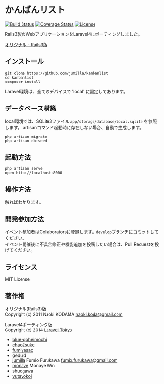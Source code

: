 # かんばんリスト

[![Build Status](https://travis-ci.org/jumilla/kanbanlist.svg?branch=master)](https://travis-ci.org/jumilla/kanbanlist)
[![Coverage Status](https://coveralls.io/repos/jumilla/kanbanlist/badge.png?branch=master)](https://coveralls.io/r/jumilla/kanbanlist?branch=master)
[![License](http://img.shields.io/:license-mit-blue.svg)](http://doge.mit-license.org)

Rails3製のWebアプリケーションをLaravel4にポーティングしました。

[オリジナル - Rails3版](https://github.com/volpe28v/kanban-list)

## インストール

```
git clone https://github.com/jumilla/kanbanlist
cd kanbanlist
composer install
```

Laravel環境は、全てのデバイスで 'local' に設定してあります。

## データベース構築

local環境では、SQLite3ファイル `app/storage/database/local.sqlite` を参照します。
artisanコマンド起動時に存在しない場合、自動で生成します。

```
php artisan migrate
php artisan db:seed
```

## 起動方法

```
php artisan serve
open http://localhost:8000
```

## 操作方法

触ればわかります。

## 開発参加方法

イベント参加者はCollaboratorsに登録します。`develop`ブランチにコミットしてください。  
イベント開催後に不具合修正や機能追加を投稿したい場合は、Pull Requestを投げてください。  

## ライセンス

MIT License

## 著作権

オリジナル(Rails3)版  
Copyright (c) 2011 Naoki KODAMA naoki.koda@gmail.com

Laravel4ポーティング版  
Copyright (c) 2014 [Laravel Tokyo](http://laravel.tokyo)
* [blue-goheimochi](http://github.com/blue-goheimochi)
* [chao2suke](http://github.com/chao2suke)
* [fumiyasac](http://github.com/fumiyasac)
* [geduld](http://github.com/geduld)
* [jumilla](http://github.com/jumilla) Fumio Furukawa [fumio.furukawa@gmail.com](mailto:fumio.furukawa@gmail.com)
* [monaye](http://github.com/monaye) Monaye Win
* [shuogawa](http://github.com/shuogawa)
* [yutayokoi](http://github.com/yutayokoi)
